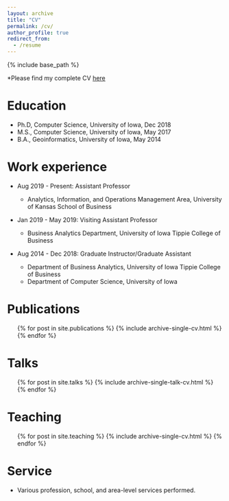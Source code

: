 ```yaml
---
layout: archive
title: "CV"
permalink: /cv/
author_profile: true
redirect_from:
  - /resume
---
```


{% include base_path %}


*Please find my complete CV [here](https://michael-lash.github.io/files/cv.pdf)

Education
======
* Ph.D, Computer Science, University of Iowa, Dec 2018
* M.S., Computer Science, University of Iowa, May 2017
* B.A., Geoinformatics, University of Iowa, May 2014

Work experience
======
* Aug 2019 - Present: Assistant Professor
  * Analytics, Information, and Operations Management Area, University of Kansas School of Business

* Jan 2019 - May 2019: Visiting Assistant Professor
  * Business Analytics Department, University of Iowa Tippie College of Business

* Aug 2014 - Dec 2018: Graduate Instructor/Graduate Assistant
  * Department of Business Analytics, University of Iowa Tippie College of Business
  * Department of Computer Science, University of Iowa
  

Publications
======
  <ul>{% for post in site.publications %}
    {% include archive-single-cv.html %}
  {% endfor %}</ul>
  
Talks
======
  <ul>{% for post in site.talks %}
    {% include archive-single-talk-cv.html %}
  {% endfor %}</ul>
  
Teaching
======
  <ul>{% for post in site.teaching %}
    {% include archive-single-cv.html %}
  {% endfor %}</ul>
  
Service
======
* Various profession, school, and area-level services performed.
